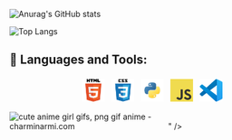 

  

![Anurag's GitHub stats](https://github-readme-stats.vercel.app/api?username=danisoaresl&show_icons=true&theme=radical)


![Top Langs](https://github-readme-stats.vercel.app/api/top-langs/?username=danisoaresl&theme=tokyonight)


## 🧰 Languages and Tools:
<p align="center">
<img src="https://raw.githubusercontent.com/github/explore/80688e429a7d4ef2fca1e82350fe8e3517d3494d/topics/html/html.png" alt="VS Code" height="40" style="vertical-align:top; margin:4px">
<img src="https://raw.githubusercontent.com/github/explore/80688e429a7d4ef2fca1e82350fe8e3517d3494d/topics/css/css.png" alt="VS Code" height="40" style="vertical-align:top; margin:4px">
<img src="https://raw.githubusercontent.com/github/explore/80688e429a7d4ef2fca1e82350fe8e3517d3494d/topics/python/python.png" alt="Python" height="40" style="vertical-align:top; margin:4px">
<img src="https://raw.githubusercontent.com/github/explore/80688e429a7d4ef2fca1e82350fe8e3517d3494d/topics/javascript/javascript.png" alt="Javascript" height="40" style="vertical-align:top; margin:4px">
<img src="https://raw.githubusercontent.com/github/explore/80688e429a7d4ef2fca1e82350fe8e3517d3494d/topics/visual-studio-code/visual-studio-code.png" alt="VS Code" height="40" style="vertical-align:top; margin:4px">

</p>


<img src="https://www.icegif.com/wp-content/uploads/2022/11/icegif-166.gif" jsaction="VQAsE" class="sFlh5c pT0Scc iPVvYb" style="max-width: 280px; height: 498px; margin: 0px; width: 280px;" alt="cute anime girl gifs, png gif anime - charminarmi.com" jsname="kn3ccd">" />
